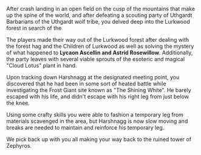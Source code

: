 After crash landing in an open field on the cusp of the mountains that make up the spine of the world, and after defeating a scouting party of Uthgardt Barbarians of the Uthgardt wolf tribe, you delved deep into the Lurkwood forest in search of the 

The players made their way out of the Lurkwood forest after dealing with the forest hag and the Children of Lurkwood as well as solving the mystery of what happened to **Lycaon Ascellin and Astrid Rosewillow**.  Additionally, the party leaves with several viable sprouts of the esoteric and magical "Cloud Lotus" plant in hand.

Upon tracking down Harshnagg at the designated meeting point, you discovered that he had been in some sort of heated battle while investigating the Frost Giant site known as "The Shining White". He barely escaped with his life, and didn't escape with his right leg from just below the knee.

Using some crafty skills you were able to fashion a temporary leg from materials scavenged in the area, but Harshnagg is now slow moving and breaks are needed to maintain and reinforce his temporary leg.

We pick back up with you all making your way back to the ruined tower of Zephyros.